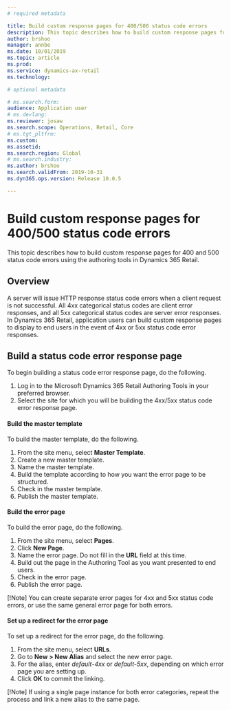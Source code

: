 ```yaml
---
# required metadata

title: Build custom response pages for 400/500 status code errors
description: This topic describes how to build custom response pages for 400 and 500 status code errors using the authoring tools in Dynamics 365 Retail.
author: brshoo
manager: annbe
ms.date: 10/01/2019
ms.topic: article
ms.prod: 
ms.service: dynamics-ax-retail
ms.technology: 

# optional metadata

# ms.search.form: 
audience: Application user
# ms.devlang: 
ms.reviewer: josaw
ms.search.scope: Operations, Retail, Core
# ms.tgt_pltfrm: 
ms.custom: 
ms.assetid: 
ms.search.region: Global
# ms.search.industry: 
ms.author: brshoo
ms.search.validFrom: 2019-10-31
ms.dyn365.ops.version: Release 10.0.5

---
```


# Build custom response pages for 400/500 status code errors 

This topic describes how to build custom response pages for 400 and 500 status code errors using the authoring tools in Dynamics 365 Retail.

## Overview

A server will issue HTTP response status code errors when a client request is not successful. All 4xx categorical status codes are client error responses, and all 5xx categorical status codes are server error responses. In Dynamics 365 Retail, application users can build custom response pages to display to end users in the event of 4xx or 5xx status code error responses.

## Build a status code error response page
To begin building a status code error response page, do the following.

1. Log in to the Microsoft Dynamics 365 Retail Authoring Tools in your preferred browser. 
1. Select the site for which you will be building the 4xx/5xx status code error response page. 

#### Build the master template

To build the master template, do the following.

1. From the site menu, select **Master Template**.
1. Create a new master template.
1. Name the master template.
1. Build the template according to how you want the error page to be structured.
1. Check in the master template.
1. Publish the master template.

#### Build the error page

To build the error page, do the following.

1. From the site menu, select **Pages**.
1. Click **New Page**. 
1. Name the error page. Do not fill in the **URL** field at this time. 
1. Build out the page in the Authoring Tool as you want presented to end users.
1. Check in the error page.
1. Publish the error page.

[!Note] You can create separate error pages for 4xx and 5xx status code errors, or use the same general error page for both errors.

#### Set up a redirect for the error page

To set up a redirect for the error page, do the following.

1. From the site menu, select **URLs**.
1. Go to **New > New Alias** and select the new error page.
1. For the alias, enter *default-4xx* or *default-5xx*, depending on which error page you are setting up.
1. Click **OK** to commit the linking.

[!Note] If using a single page instance for both error categories, repeat the process and link a new alias to the same page.

